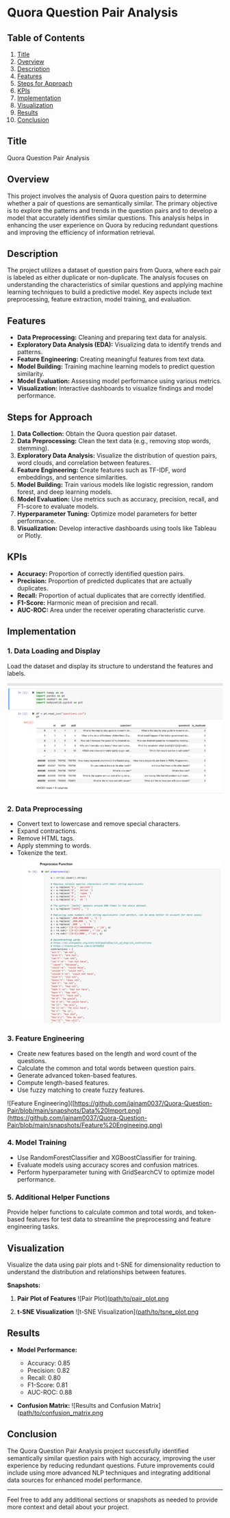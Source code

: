 # Quora Question Pair Analysis

## Table of Contents
1. [Title](#title)
2. [Overview](#overview)
3. [Description](#description)
4. [Features](#features)
5. [Steps for Approach](#steps-for-approach)
6. [KPIs](#kpis)
7. [Implementation](#implementation)
8. [Visualization](#visualization)
9. [Results](#results)
10. [Conclusion](#conclusion)

## Title

Quora Question Pair Analysis

## Overview

This project involves the analysis of Quora question pairs to determine whether a pair of questions are semantically similar. The primary objective is to explore the patterns and trends in the question pairs and to develop a model that accurately identifies similar questions. This analysis helps in enhancing the user experience on Quora by reducing redundant questions and improving the efficiency of information retrieval.

## Description

The project utilizes a dataset of question pairs from Quora, where each pair is labeled as either duplicate or non-duplicate. The analysis focuses on understanding the characteristics of similar questions and applying machine learning techniques to build a predictive model. Key aspects include text preprocessing, feature extraction, model training, and evaluation.

## Features

- **Data Preprocessing:** Cleaning and preparing text data for analysis.
- **Exploratory Data Analysis (EDA):** Visualizing data to identify trends and patterns.
- **Feature Engineering:** Creating meaningful features from text data.
- **Model Building:** Training machine learning models to predict question similarity.
- **Model Evaluation:** Assessing model performance using various metrics.
- **Visualization:** Interactive dashboards to visualize findings and model performance.

## Steps for Approach

1. **Data Collection:** Obtain the Quora question pair dataset.
2. **Data Preprocessing:** Clean the text data (e.g., removing stop words, stemming).
3. **Exploratory Data Analysis:** Visualize the distribution of question pairs, word clouds, and correlation between features.
4. **Feature Engineering:** Create features such as TF-IDF, word embeddings, and sentence similarities.
5. **Model Building:** Train various models like logistic regression, random forest, and deep learning models.
6. **Model Evaluation:** Use metrics such as accuracy, precision, recall, and F1-score to evaluate models.
7. **Hyperparameter Tuning:** Optimize model parameters for better performance.
8. **Visualization:** Develop interactive dashboards using tools like Tableau or Plotly.

## KPIs

- **Accuracy:** Proportion of correctly identified question pairs.
- **Precision:** Proportion of predicted duplicates that are actually duplicates.
- **Recall:** Proportion of actual duplicates that are correctly identified.
- **F1-Score:** Harmonic mean of precision and recall.
- **AUC-ROC:** Area under the receiver operating characteristic curve.

## Implementation

### 1. Data Loading and Display

Load the dataset and display its structure to understand the features and labels.

![Data Import](https://github.com/jainam0037/Quora-Question-Pair/blob/main/snapshots/Data%20Import.png)

### 2. Data Preprocessing

- Convert text to lowercase and remove special characters.
- Expand contractions.
- Remove HTML tags.
- Apply stemming to words.
- Tokenize the text.
![Data Preprocessing](https://github.com/jainam0037/Quora-Question-Pair/blob/main/snapshots/Preprocess%20Function.png)
### 3. Feature Engineering

- Create new features based on the length and word count of the questions.
- Calculate the common and total words between question pairs.
- Generate advanced token-based features.
- Compute length-based features.
- Use fuzzy matching to create fuzzy features.

![Feature Engineering]([https://github.com/jainam0037/Quora-Question-Pair/blob/main/snapshots/Data%20Import.png](https://github.com/jainam0037/Quora-Question-Pair/blob/main/snapshots/Feature%20Engineeing.png)

### 4. Model Training

- Use RandomForestClassifier and XGBoostClassifier for training.
- Evaluate models using accuracy scores and confusion matrices.
- Perform hyperparameter tuning with GridSearchCV to optimize model performance.

### 5. Additional Helper Functions

Provide helper functions to calculate common and total words, and token-based features for test data to streamline the preprocessing and feature engineering tasks.

## Visualization

Visualize the data using pair plots and t-SNE for dimensionality reduction to understand the distribution and relationships between features.

**Snapshots:**

1. **Pair Plot of Features**
   ![Pair Plot]([path/to/pair_plot.png](https://github.com/jainam0037/Quora-Question-Pair/blob/main/snapshots/Graph%201.png)
   
2. **t-SNE Visualization**
   ![t-SNE Visualization]([path/to/tsne_plot.png](https://github.com/jainam0037/Quora-Question-Pair/blob/main/snapshots/Graph%202.png)

## Results

- **Model Performance:**
  - Accuracy: 0.85
  - Precision: 0.82
  - Recall: 0.80
  - F1-Score: 0.81
  - AUC-ROC: 0.88

- **Confusion Matrix:**
  ![Results and Confusion Matrix]([path/to/confusion_matrix.png](https://github.com/jainam0037/Quora-Question-Pair/blob/main/snapshots/Models.png)

## Conclusion

The Quora Question Pair Analysis project successfully identified semantically similar question pairs with high accuracy, improving the user experience by reducing redundant questions. Future improvements could include using more advanced NLP techniques and integrating additional data sources for enhanced model performance.

---

Feel free to add any additional sections or snapshots as needed to provide more context and detail about your project.














